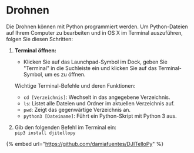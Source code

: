 # Drohnen

Die Drohnen können mit Python programmiert werden. Um Python-Dateien auf Ihrem Computer zu bearbeiten und in OS X im Terminal auszuführen, folgen Sie diesen Schritten:

1.  **Terminal öffnen:**

    * Klicken Sie auf das Launchpad-Symbol im Dock, geben Sie "Terminal" in die Suchleiste ein und klicken Sie auf das Terminal-Symbol, um es zu öffnen.

    Wichtige Terminal-Befehle und deren Funktionen:

    * `cd [Verzeichnis]`: Wechselt in das angegebene Verzeichnis.
    * `ls`: Listet alle Dateien und Ordner im aktuellen Verzeichnis auf.
    * `pwd`: Zeigt das gegenwärtige Verzeichnis an.
    * `python3 [Dateiname]`: Führt ein Python-Skript mit Python 3 aus.
2. Gib den folgenden Befehl im Terminal ein:\
   `pip3 install djitellopy`

{% embed url="https://github.com/damiafuentes/DJITelloPy" %}
